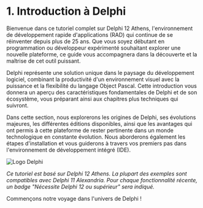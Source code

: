# 1. Introduction à Delphi

Bienvenue dans ce tutoriel complet sur Delphi 12 Athens, l'environnement de développement rapide d'applications (RAD) qui continue de se réinventer depuis plus de 25 ans. Que vous soyez débutant en programmation ou développeur expérimenté souhaitant explorer une nouvelle plateforme, ce guide vous accompagnera dans la découverte et la maîtrise de cet outil puissant.

Delphi représente une solution unique dans le paysage du développement logiciel, combinant la productivité d'un environnement visuel avec la puissance et la flexibilité du langage Object Pascal. Cette introduction vous donnera un aperçu des caractéristiques fondamentales de Delphi et de son écosystème, vous préparant ainsi aux chapitres plus techniques qui suivront.

Dans cette section, nous explorerons les origines de Delphi, ses évolutions majeures, les différentes éditions disponibles, ainsi que les avantages qui ont permis à cette plateforme de rester pertinente dans un monde technologique en constante évolution. Nous aborderons également les étapes d'installation et vous guiderons à travers vos premiers pas dans l'environnement de développement intégré (IDE).

![Logo Delphi](https://placeholder-for-delphi-logo.com/image.png)

*Ce tutoriel est basé sur Delphi 12 Athens. La plupart des exemples sont compatibles avec Delphi 11 Alexandria. Pour chaque fonctionnalité récente, un badge "Nécessite Delphi 12 ou supérieur" sera indiqué.*

Commençons notre voyage dans l'univers de Delphi !
